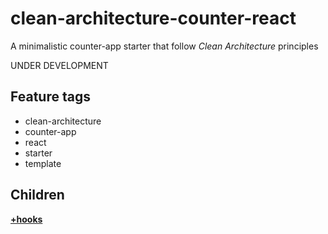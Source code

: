 # clean-architecture-counter-react

A minimalistic counter-app starter that follow *Clean Architecture* principles

UNDER DEVELOPMENT

## Feature tags
- clean-architecture
- counter-app
- react
- starter
- template

## Children

[**+hooks**](https://github.com/softspiders/clean-architecture-counter-starters)


